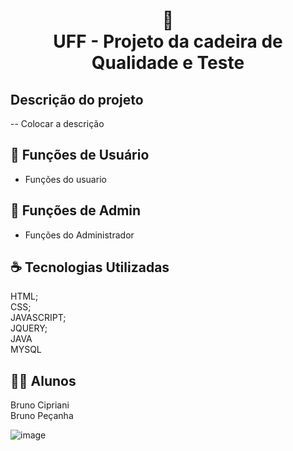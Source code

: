<h1 align="center">
📄<br>UFF -  Projeto da cadeira de Qualidade e Teste 
</h1>

## Descrição do projeto

-- Colocar a descrição

## 🚧 Funções de Usuário

- Funções do usuario

## 🚧 Funções de Admin

- Funções do Administrador

## ☕ Tecnologias Utilizadas

HTML; <br />
CSS; <br />
JAVASCRIPT; <br />
JQUERY; <br />
JAVA <br />
MYSQL<br />


## 🧑‍💻 Alunos

Bruno Cipriani <br />
Bruno Peçanha <br />


![image](https://user-images.githubusercontent.com/34428627/148169220-281ccab1-aa57-4ee2-8dc8-56521a99e601.png)
